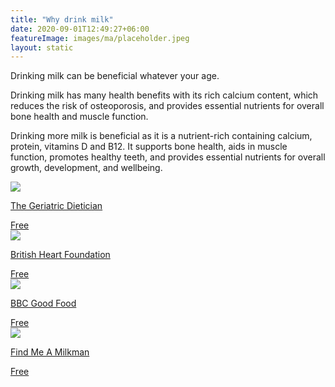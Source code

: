 ```yaml
---
title: "Why drink milk"
date: 2020-09-01T12:49:27+06:00
featureImage: images/ma/placeholder.jpeg
layout: static
---
```


Drinking milk can be beneficial whatever your age.

Drinking milk has many health benefits with its rich calcium content, which reduces the risk of osteoporosis, and provides essential nutrients for overall bone health and muscle function.

Drinking more milk is beneficial as it is a nutrient-rich containing calcium, protein, vitamins D and B12. It supports bone health, aids in muscle function, promotes healthy teeth, and provides essential nutrients for overall growth, development, and wellbeing.

<a class="ma-link" href="https://thegeriatricdietitian.com/milk-for-the-elderly/"><div class="ma-card ma-card-Health"><div class="ma-icon"><img src ="/images/Icon-check - health - opacity.svg"/></div><div class="ma-name"><p>The Geriatric Dietician</p></div><div class="ma-paid-text"><span>Free</span></div></div></a><a class="ma-link" href="https://www.bhf.org.uk/informationsupport/heart-matters-magazine/nutrition/full-fat-dairy"><div class="ma-card ma-card-Health"><div class="ma-icon"><img src ="/images/Icon-check - health - opacity.svg"/></div><div class="ma-name"><p>British Heart Foundation</p></div><div class="ma-paid-text"><span>Free</span></div></div></a><a class="ma-link" href="https://www.bbcgoodfood.com/howto/guide/which-milk-right-you"><div class="ma-card ma-card-Health"><div class="ma-icon"><img src ="/images/Icon-check - health - opacity.svg"/></div><div class="ma-name"><p>BBC Good Food</p></div><div class="ma-paid-text"><span>Free</span></div></div></a><a class="ma-link" href="https://findmeamilkman.net/"><div class="ma-card ma-card-Health"><div class="ma-icon"><img src ="/images/Icon-check - health - opacity.svg"/></div><div class="ma-name"><p>Find Me A Milkman</p></div><div class="ma-paid-text"><span>Free</span></div></div></a>  

<br/><br/>






